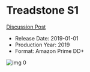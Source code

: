 # Treadstone S1

[Discussion Post](https://www.avsforum.com/threads/bass-eq-for-filtered-movies.2995212/post-59010028)

* Release Date: 2019-01-01
* Production Year: 2019
* Format: Amazon Prime DD+

![img 0](https://i.imgur.com/5Aml5QS.jpg)

